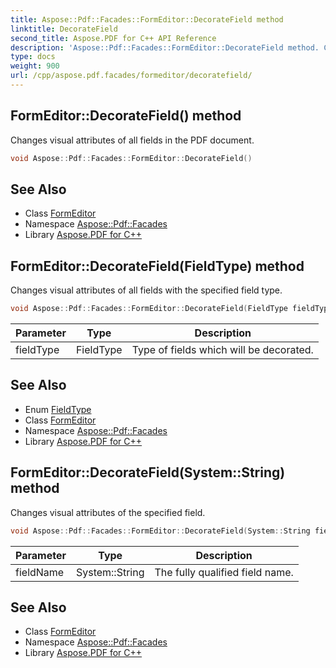 ```yaml
---
title: Aspose::Pdf::Facades::FormEditor::DecorateField method
linktitle: DecorateField
second_title: Aspose.PDF for C++ API Reference
description: 'Aspose::Pdf::Facades::FormEditor::DecorateField method. Changes visual attributes of all fields in the PDF document in C++.'
type: docs
weight: 900
url: /cpp/aspose.pdf.facades/formeditor/decoratefield/
---
```

## FormEditor::DecorateField() method


Changes visual attributes of all fields in the PDF document.

```cpp
void Aspose::Pdf::Facades::FormEditor::DecorateField()
```

## See Also

* Class [FormEditor](../)
* Namespace [Aspose::Pdf::Facades](../../)
* Library [Aspose.PDF for C++](../../../)
## FormEditor::DecorateField(FieldType) method


Changes visual attributes of all fields with the specified field type.

```cpp
void Aspose::Pdf::Facades::FormEditor::DecorateField(FieldType fieldType)
```


| Parameter | Type | Description |
| --- | --- | --- |
| fieldType | FieldType | Type of fields which will be decorated. |

## See Also

* Enum [FieldType](../../fieldtype/)
* Class [FormEditor](../)
* Namespace [Aspose::Pdf::Facades](../../)
* Library [Aspose.PDF for C++](../../../)
## FormEditor::DecorateField(System::String) method


Changes visual attributes of the specified field.

```cpp
void Aspose::Pdf::Facades::FormEditor::DecorateField(System::String fieldName)
```


| Parameter | Type | Description |
| --- | --- | --- |
| fieldName | System::String | The fully qualified field name. |

## See Also

* Class [FormEditor](../)
* Namespace [Aspose::Pdf::Facades](../../)
* Library [Aspose.PDF for C++](../../../)
